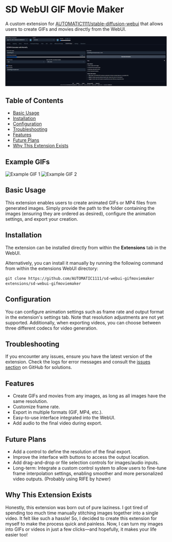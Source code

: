 # SD WebUI GIF Movie Maker

A custom extension for [AUTOMATIC1111/stable-diffusion-webui](https://github.com/AUTOMATIC1111/stable-diffusion-webui) that allows users to create GIFs and movies directly from the WebUI.


<img src="images/extension-preview.png"/>

## Table of Contents

   * [Basic Usage](#basic-usage)
   * [Installation](#installation)
   * [Configuration](#configuration)
   * [Troubleshooting](#troubleshooting)
   * [Features](#features)
   * [Future Plans](#future-plans)
   * [Why This Extension Exists](#why-this-extension-exists)

## Example GIFs
![Example GIF 1](https://i.imgur.com/tRCmUIv.gif)
![Example GIF 2](https://i.imgur.com/EuPrBAL.gif)


## Basic Usage
This extension enables users to create animated GIFs or MP4 files from generated images. Simply provide the path to the folder containing the images (ensuring they are ordered as desired), configure the animation settings, and export your creation.

## Installation
The extension can be installed directly from within the **Extensions** tab in the WebUI.

Alternatively, you can install it manually by running the following command from within the extensions WebUI directory:

```shell
git clone https://github.com/AUTOMATIC1111/sd-webui-gifmoviemaker extensions/sd-webui-gifmoviemaker
```

## Configuration
You can configure animation settings such as frame rate and output format in the extension's settings tab. Note that resolution adjustments are not yet supported. Additionally, when exporting videos, you can choose between three different codecs for video generation.

## Troubleshooting
If you encounter any issues, ensure you have the latest version of the extension. Check the logs for error messages and consult the [issues section](https://github.com/your-repo/sd-webui-gifmoviemaker/issues) on GitHub for solutions.

## Features
- Create GIFs and movies from any images, as long as all images have the same resolution.
- Customize frame rate.
- Export in multiple formats (GIF, MP4, etc.).
- Easy-to-use interface integrated into the WebUI.
- Add audio to the final video during export.

## Future Plans

- Add a control to define the resolution of the final export.
- Improve the interface with buttons to access the output location.
- Add drag-and-drop or file selection controls for images/audio inputs.
- Long-term: Integrate a custom control system to allow users to fine-tune frame interpolation settings, enabling smoother and more personalized video outputs. (Probably using RIFE by hzwer)

## Why This Extension Exists

Honestly, this extension was born out of pure laziness. I got tired of spending too much time manually stitching images together into a single video. It felt like such a hassle! So, I decided to create this extension for myself to make the process quick and painless. Now, I can turn my images into GIFs or videos in just a few clicks—and hopefully, it makes your life easier too!